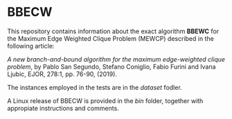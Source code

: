# BBECW
This repository contains information about the exact algorithm **BBEWC** for the Maximum Edge Weighted Clique Problem (MEWCP) described in the following article:

*A new branch-and-bound algorithm for the maximum edge-weighted clique problem*, by Pablo San Segundo, Stefano Coniglio,  Fabio Furini and Ivana Ljubic, EJOR, 278:1, pp. 76-90, (2019).

The instances employed in the tests are in the *dataset* fodler.

A Linux release of BBECW is provided in the *bin* folder, together with appropiate instructions and comments.
